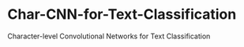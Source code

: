 # Char-CNN-for-Text-Classification
Character-level Convolutional Networks for Text Classification  
